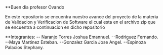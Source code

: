 **Buen dia profesor Ovando


En este repositorio se encuentra nuestro avance del proyecto de la materia de Validacion y Verificacion de Software
el cual esta en el archivo zip que se encuentra a continuacion en dicho repositorio

**Integrantes:
-- Naranjo Torres Joshua Emannuel.
--Rodriguez Fernando.
--Maya Martinez Esteban.
--Gonzalez Garcia Jose Angel.
--Espinoza Palacios Stephany.
